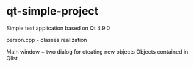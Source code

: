# qt-simple-project
Simple test application based on Qt 4.9.0

person.cpp - classes realization

Main window + two dialog for cteating new objects
Objects contained in Qlist